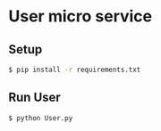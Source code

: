 User micro service
==========================

## Setup

```bash
$ pip install -r requirements.txt
```


## Run User

```bash
$ python User.py
```
